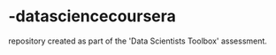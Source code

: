 -datasciencecoursera
====================

repository created as part of the 'Data Scientists Toolbox' assessment.
